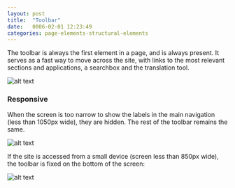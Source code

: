 ```yaml
---
layout: post
title:  "Toolbar"
date:   0006-02-01 12:23:49
categories: page-elements-structural-elements
---
```


The toolbar is always the first element in a page, and is always present. It serves as a fast way to move across the site,
with links to the most relevant sections and applications, a searchbox and the translation tool.


![alt text][toolbar]

### Responsive

When the screen is too narrow to show the labels in the main navigation (less than 1050px wide), they are hidden. The rest
of the toolbar remains the same.

![alt text][toolbar-responsive]

If the site is accessed from a small device (screen less than 850px wide), the toolbar is fixed on the bottom of the screen:

![alt text][toolbar-responsive-2]


[toolbar]: /gfw-style-guides/images/posts/responsive-adaptations/grid-site.png "Toolbar"
[toolbar-responsive]: /gfw-style-guides/images/posts/responsive-adaptations/grid-site.png "Responsive Toolbar"
[toolbar-responsive-2]: /gfw-style-guides/images/posts/responsive-adaptations/grid-site.png "Responsive Toolbar 2"
